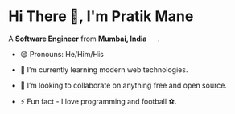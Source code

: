<h1>Hi There 👋, I'm Pratik Mane</h1>
<p>A <strong>Software Engineer</strong> from <strong>Mumbai, India</strong> <img
src="https://image.flaticon.com/icons/svg/551/551889.svg" width="14" /> .</p>

- 😄 Pronouns: He/Him/His

- 🌱 I’m currently learning modern web technologies.

- 👯 I’m looking to collaborate on anything free and open source.

- ⚡ Fun fact - I love programming and football ⚽.
